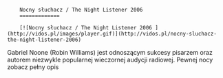 
        Nocny słuchacz / The Night Listener 2006 
        =============
        
        [![Nocny słuchacz / The Night Listener 2006 ](http://vidos.pl/images/player.gif)](http://vidos.pl/nocny-sluchacz-the-night-listener-2006)
        
        
 Gabriel Noone (Robin Williams) jest odnoszącym sukcesy pisarzem oraz autorem niezwykle popularnej wieczornej audycji radiowej. Pewnej nocy zobacz pełny opis
    